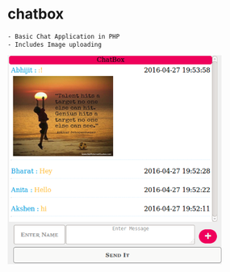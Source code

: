 # chatbox

	- Basic Chat Application in PHP
	- Includes Image uploading

![example](https://raw.githubusercontent.com/Akshen/chatbox/master/example.png)
